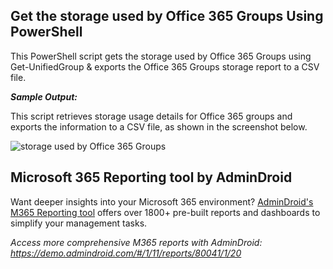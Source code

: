## Get the storage used by Office 365 Groups Using PowerShell

This PowerShell script gets the storage used by Office 365 Groups using Get-UnifiedGroup & exports the Office 365 Groups storage report to a CSV file.

***Sample Output:***

This script retrieves storage usage details for Office 365 groups and exports the information to a CSV file, as shown in the screenshot below.

![storage used by Office 365 Groups](https://o365reports.com/wp-content/uploads/2022/05/Office-365-Group-Storage-Reports.png?v=1705576534)

## Microsoft 365 Reporting tool by AdminDroid

Want deeper insights into your Microsoft 365 environment? [AdminDroid's M365 Reporting tool](https://admindroid.com/?src=GitHub) offers over 1800+ pre-built reports and dashboards to simplify your management tasks.

*Access more comprehensive M365 reports with AdminDroid: <https://demo.admindroid.com/#/1/11/reports/80041/1/20>*

